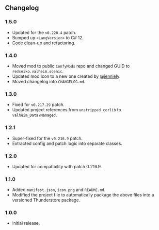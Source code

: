 ## Changelog

### 1.5.0

  * Updated for the `v0.220.4` patch.
  * Bumped up `<LangVersion>` to C# 12.
  * Code clean-up and refactoring.

### 1.4.0

  * Moved mod to public `ComfyMods` repo and changed GUID to `redseiko.valheim.scenic`.
  * Updated mod icon to a new one created by [@jenniely](https://twitter.com/jenniely).
  * Moved changelog into `CHANGELOG.md`.

### 1.3.0

  * Fixed for `v0.217.29` patch.
  * Updated project references from `unstripped_corlib` to `valheim_Data\Managed`.

### 1.2.1

  * Super-fixed for the `v0.216.9` patch.
  * Extracted config and patch logic into separate classes.

### 1.2.0

  * Updated for compatibility with patch 0.216.9.

### 1.1.0

  * Added `manifest.json`, `icon.png` and `README.md`.
  * Modified the project file to automatically package the above files into a versioned Thunderstore package.

### 1.0.0

  * Initial release.
